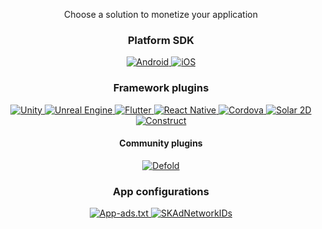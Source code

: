 <p align="center">Choose a solution to monetize your application</p>
<h3><p align="center">Platform SDK</p></h3>
<p align="center">
<a href="https://github.com/cleveradssolutions/CAS-Android">
<img src="https://img.shields.io/github/v/release/CleverAdsSolutions/CAS-Android?style=for-the-badge&logoColor=white&logo=android&label=Android" alt="Android" />
</a>
<a href="https://github.com/cleveradssolutions/CAS-iOS">
<img src="https://img.shields.io/github/v/release/CleverAdsSolutions/CAS-iOS?style=for-the-badge&logo=apple&label=iOS" alt="iOS" />
</a>
</p>

<h3><p align="center">Framework plugins</p></h3>
<p align="center">
<a href="https://github.com/cleveradssolutions/CAS-Unity">
<img src="https://img.shields.io/github/v/release/CleverAdsSolutions/CAS-Unity?style=for-the-badge&logo=unity&label=Unity" alt="Unity" />
</a>
<a href="https://github.com/cleveradssolutions/CAS-Unreal">
<img src="https://img.shields.io/github/v/release/CleverAdsSolutions/CAS-Unreal?style=for-the-badge&logo=unreal-engine&label=Unreal" alt="Unreal Engine" />
</a>
<a href="https://github.com/cleveradssolutions/CAS-Flutter">
<img src="https://img.shields.io/github/v/release/CleverAdsSolutions/CAS-Flutter?style=for-the-badge&logo=flutter&label=Flutter" alt="Flutter" />
</a>
<a href="https://github.com/cleveradssolutions/CAS-ReactNative">
<img src="https://img.shields.io/npm/v/react-native-cas?style=for-the-badge&logoColor=white&logo=react&label=React Native" alt="React Native" />
</a>
<a href="https://socket.dev/npm/package/@cleveradssolutions/cas.cordova.base">
<img src="https://img.shields.io/npm/v/@cleveradssolutions/cas.cordova.base?style=for-the-badge&color=blue&logo=apache-cordova&label=Cordova" alt="Cordova" />
</a>
<a href="https://github.com/solar2d/com.cleveradssolutions-plugin.cas">
<img src="https://img.shields.io/github/v/release/solar2d/com.cleveradssolutions-plugin.cas?style=for-the-badge&logoColor=white&logo=coronaengine&label=Solar%202D" alt="Solar 2D"/>
</a>
<a href="https://github.com/cleveradssolutions/CAS-Construct">
<img src="https://img.shields.io/github/v/release/CleverAdsSolutions/CAS-Construct?style=for-the-badge&logo=construct3&label=Construct&logoColor=white" alt="Construct" />
</a>
</p>

<h4><p align="center">Community plugins</p></h4>
<p align="center">
<a href="https://github.com/Lerg/extension-cas">
<img alt="Defold" src="https://img.shields.io/badge/Defold-by_Lerg-darkturquoise%20?style=for-the-badge&logo=data%3Aimage%2Fpng%3Bbase64%2CiVBORw0KGgoAAAANSUhEUgAAAEAAAAA%2BCAYAAACbQR1vAAAAAXNSR0IArs4c6QAAAERlWElmTU0AKgAAAAgAAYdpAAQAAAABAAAAGgAAAAAAA6ABAAMAAAABAAEAAKACAAQAAAABAAAAQKADAAQAAAABAAAAPgAAAAAAsxweAAAOaElEQVRoBbWaebBcRRWHeYGQRQRZBDERZKlEVtmxQoBCLAgWIIoiIhGMbAqIoIVgwBCiYAQpCzFSLKHCYv4AQYXCkkW2JCCFyhYx7AkCYV%2BCIYRA%2FL6ee2565s28uTPv5VT9pk%2BfPn369On19nurrNJPWr58%2BRCwapiBPx78E5yVyVYjPzTy7VJ1QbJJ2gNOBg%2BAiVEXviObUW%2FAUhxYFZSdgt8XzAJB82Hmgm9Go%2FDDwGqRb0wpa7S5P7J7QdACmEfA16Iu%2FHBQDkDIV2pKg0OiAfjNwUyQ08tkdgZHgDeAgdkqq1MGLpPlNrdA%2FzqQ06tkdgTHgdfBXWBUVr%2BXzSgbsJQGnXaDNEjq1J8C3gFB%2FyuYd0m3KPRGwv8OKJsOUkdJBwFHXIRNR3MqUDco7C9BsHlhcwT85UA9bcdySfbUGXCikeSkhuEPA8%2BAoGUw4v1CYCB2yp0gvw24GywCJ%2BRlhc0jkf8XBIXNpYVgMel2eT3y24PZwFl2VJTBl76GrF8pBns0QGqDd4IgnfwAfFgI8gAkZ5EPzxsn%2F1WwEDwInNI7ADsRFB0Pm3kAti78cPYln4r8IeRfBA%2BDnQtZWZ633zGPwZiejnpQdDzykeYB2L5wJK1NFAaD1cMBeJdDTk7x6GwuD5kzIAKQNlLy5fIp2vp5UXF8kW8bhE6mSmxiizDumqta12NscE9Pz%2FvAzrjOj6f%2BrjoJPQveBO4Ng8F7YDloS9j7ADhTVgerwXtMzgCfszJ5xCtmirJGqtoJ671TVC5HsdFYQz46MQhH3rcMZ%2FYnuQdcBLYE0qVgLFAuGYhlYKmZKoR9dQ2eZFtvJ67CTycBiPM7OtaXeademvo454a4HbgO2Y1gB%2FAuWAykYejMBXvATwCPAztjoNX7AFSh0NPP8LVtvU4CUKXj0aC6L9Bp16ijPRscDJTbKYMT53ayix4x6LkCuUtjMnDGDQP6%2BCEwqKIVRVmy10qpUd5JABrrNsuHE47GKeBB4Hr3JFgC7IidkuSlcNh1PJQgvAnOQr4TuBo4E%2FTT%2BjHKsANDAx2AdCHBtTXAScBd2%2FXsunTEoxy212iq9x5BMBDuG%2FPAeGS7AwP5MRD7TwQaUf9ooAMQ3oSDdtxOxwYV5S1TOu2GRgyWpzrkZ5F3NnwHeAJJAzYTKm8WtXY7%2BnVqV%2B54bplOW9c7hQNEtscOT1cHmflYPor6RZ0EIEa1aoPt9GPtt9SLjtppGk0d5yfqVfWjT72VGYA%2BG7ZDhUKk6eLSrFLR6aodd3aUS7tdwErFZg0TeQMUG4%2FHklTVkZp28187Hev49ULF%2B31XS6ahCW0km9hra7NpAJxywAvKMuAd3aPL25qU7%2BQ1See%2FHmkx8gdjf03aWQxc916Vo6xzy7WrtDaHY%2B%2B9wqYPMdVsougxVI4E%2FOHgP0Dyy68%2F5LdA%2Fq1%2FA%2FmbgQ8oP4zewutDejcIWbsU%2FbScSUeD24Cf1idGPXhnQ8zmEK9IKfSBIi4p7rZjwa0gqD%2Bd94PFr7mgeTDjo3X4o4HPXY%2BBcZnckWs6S0MnT9EtZyf8BPA08BN579CDd4bV20RQRht%2BJPC1Je%2Bwo2YnuiFHfVlRUTtngjXDoUiRrQF8DfLbwcBvlJWV%2FoWsVUq9cmOHt7PnAB9MbgIbRj34mk2YPGqnkX8NBHkzC%2BdDVjU1YPEtb52rwaaZAz6vpScs0nzJbUb%2Bj8ABuCDTV7fSOkZP27nNTchfC5yF5%2BY2E4%2FwQBDrHDZ1utuOWz%2BfPT6R75k16gZbjlIm1%2Bmyg%2FB7gceBo%2Ff1TK9%2B%2BkZBk5R62iz14fcALomXQO1lGeZPIEjHRbfTXTsROKdyvs7TiDfxs05EnTQrQkj%2BCCD9BfiN4f5UztrQa5Wia8DrZg95X5bfBjelSzeMnQ7HYftFBk%2FYwEUgX3c%2Bi7V03jJQzg74dcCPgUtR%2BmwRgFKnVcebyanvRp%2BWBumnQZoefoU5TVo61sxYC5m2nMZvge%2BCTYC7%2B0QQz2IG2yMpn%2B6O0hDObJ%2B4HAgDcSx154FfAI8vbcblCbZzwra3xGjXB5kXYgbQ3oCQFxnJy1Pa8EgPA8%2BAJ%2BXDbfj0SErqmV%2BOKPy%2B4D4Q9FbBeIL4ea3PpX7Yi5Sycs2HLE8pT3cB0hHgtZUVAP%2BYkR4mo3Hyk4B%2F0bkb7BLySJFtDWaCIIPoKRJB7fUqHHUbU%2Bo4w5oGCXkEYEP4V%2FqMVoPhTj5BnWY%2BfRngdUyZfpNJfAidD25HfhVYD6wFpiK7FxwKJOt6TrteK397YCdNb9ryCuxSKi922GlGPU2j1KDpuhOtr5ENFYpsBNfZYDs%2BWy8kHU9%2BDOl54D7gM3i8EPuNoG47x1GpJ2yuin33lxMoWRt%2BCnDZ6PeH8O5PvSic7FVQCHydcXPUiHw35PNWfFQ5Nc3PAbthbA6w84649oeCKoOCWi%2BKeptScjbtPAHG0c5S2y8CYaW6GdUqAI64inbcyLmj%2FwpIjlhXhCPWdcfXrvRQLUk7c8gKUcdJdOwj1JwGLgPeHe4AGxuIwmIEKmXzAGjAjrvWHXXX0zVgMypfTBp%2FbIiGEHVF2vetUEoXG9Lcj1TQxU9a%2F9QzkL4su69sBFxWzxKEC4DLMO1NyFKb%2FuQdsuPK7gd7onw4WAAvlXfrWrbtb9wrcvuNlfoqa9Q1H6PXVz0D7Abqxvsc2A%2F28%2BAg4BX4aFIpDaiddYo78kbwJXAMlXYFHlee1dHxvhqlWh051d8oJMmZutLuMlVt2o%2FkK74PAqvTlzvApsgng0uQzSIdC5YYADtoejr4JIqX2mkB71Q1OFXIyOuktDZI11ZseCVueS4n7dY%2FdiRs%2BneBdFpg0zvBUBAzoqkF9Nz9vUukSxf8hcAAefrcDEbY8SuBjRgpO%2BHUifd8s61GPpdb37puQM6o2WAaDRttn7viXB6OnGyll13XrsF3n5CfA6Zj70Lgc90SkJ%2F1uT%2Bo1ghdO%2BwRGZugBS8Dr8JXm%2FGysg%2FwczhfI8qNskeT%2FBlA8mwN0gFHI%2BhemHGF%2Fjj4R4E2%2FStRInhnQ9j8Kbzkrc8PKMmbX25zFvl9rEx6ANDPF8FxNYtJrs2PFjqXw3vHUN9rdmqryB9FfiF4DHxBmUpGKBH8D4DG%2FwVcIyWRz50lW%2Bfk8%2BSPA7Hx5fW%2Bj9wg6Hit0aKU%2FFlAcppKeccXkD8aOEvrCNmPgP809TDYPS8kfwU4v0E2Fpl9sm%2F5YAwyAG4UeZTWJX8RcKSvBx%2FXGOnpQHJNx%2F3c%2FHlg%2FWgQPn3ckJabH%2Fza4DfAen8FIwubE%2BElb4th05lwLli3jc310LkYGDxfkMLmZfC%2FLOzbF8ucYfYpt%2BnsXhFcMj5YxI5vh%2F04uQ3o0IlgEsjpRjLbZE7WfcsXDmiz3KjgtwTalE4DUxK34ucG2C06tLktdf5WmHDGXAnOB85mg3o72DqzWedTyMsUZRXyZXEg%2BadA0AMwe0UF%2BF4vLlEWKTqNNvdH9gQIehTG8zoRfJ82i%2FJGm%2B5jTvNlwEHT5wMabJaDEfKmKRV1YMX0QIv8NUBySn0iKsI78r3WfpRHik7qVORNkZ0KTg9ZoeOSLAcgyhpTdOpmHPkNwM1AmpHrk69kM69T8lROd3TSU0BOU8l4NieCHwzaBkLlZnrIKo2OdUG%2BVNck79EoXQBcmmdEO%2FBtg5k60OoHA2kmkE4Ckptg0PMwE0DZCLxHUplvZbdw0KCJqvrlxlrU9x%2BzXwH%2FBnsVsmnwv4524SvZDv1eKQYiAGfAS%2B6orrHFZgq6h3TvqAyfToLI9zfFnqNedh7eO8ZD4FXwvdw%2B%2BRlgasjg%2BwxA3TqPSm1Sb1waHQa8XQnvDO7uV4HR3rqKW1qlJUHdloQ9b3E%2BlvoyPBrcivL14G4wErkj7hpfqzCyjLRyvyorFsbzxEC4P7ge4xPzcPjZOOOZ%2FykdJ%2B06CNT18UQbbnBO61vAfLAj8hOBs9GBcEC82kp9jnhNZcVvfwIQDZnqRPz%2FgJeN3YD3fin0arnOfqOuF7UxYCPga9JjmqHzXn%2F9zvCboau%2BdFXJxjPyw0nyo%2BUFcBgO7QDm4WB6DrOwG7JjhY358Ltg4xBwDrIFwPeKRcD9KJ1U3bTRnwAYdb8A40g6F%2F4zODQzHNG54LtNcxvw12JnFPgDuJOOe%2BRtgNx9qKu2ugmAa1%2B4tq3%2FZzAKJ34CFuGQG1Jbu%2Biky1ahH1MdU80p7NLG2%2BBktDYHLjO%2F7s4mbdsmOr2ok0p2WnI96vBc8EWc%2BRLwWutRBZseIfocDfR8bFHZBwuBqO%2F7QOjaBvBkeAp49O4HJgDvAy4T3ybCV9h%2BEkZTkEh%2FBqSHwVEg5Ha80k6PXrr4hEvkx4A9snxdecibpdRzppW3R%2FiTwCNAOjvqwLedXaHbNMVAdPQrWoZuAXnD9Z%2BVTaygr7OeFIng1wcXg9fBm2A62DArH0Y%2BtRuyxtRyUH7GW07e7xTpy0W%2Bf52PRjGYDJH6Oev3vGt9clZe18GQF04YoHKGwJ8KfCD5O9gebAfuB97qJkZd%2BF4dzMrqgm494B9R9W100e7AdD5rtBwRGjkUPA785PxGpuPIpVOB1M%2FVuAs4OgcBn6KeBkdEnUiRfQs8C54Etf%2FeoBC%2B0WY%2Bkw6m3ONWX3I%2FSl%2FDfr9TGnDzKaccvGv%2FTOD%2FFM0B20Yj8N4JEsGPArcDp%2FsUUJ7Z8I5kbtNvCPcal8U9YKvMTm7TmXgXcNZMAo1LcmBHP5wwpTE7njs9gvyVYCmYAZKjpHbGZyg%2Fmn4PNg478H4x5stCm%2FnHzsbkZwJtXgrSTCJ1NlwCfK6zzZGZzbqlFvKVltK4UzzvxC7kHwAeR3b8OeAXm1fYRPB2NC5OIS5Ty9QJAfwY4KmzEPwWPA%2F%2BAXbNdPq0GXorJcURl0U5%2FWyE%2FJFgLjgmb1Q90HZqqqNuQ91jkfls9u0GeSWbeZ1G%2Fv935EmdMaqB6QAAAABJRU5ErkJggg%3D%3D">
</a>
</p>

<h3><p align="center">App configurations</p></h3>
<p align="center">
<a href="https://github.com/cleveradssolutions/App-ads.txt">
<img src="https://img.shields.io/endpoint?url=https://raw.githubusercontent.com/cleveradssolutions/App-ads.txt/master/Shield.json&style=flat-square&logo=adguard&logoColor=white" alt="App-ads.txt">
</a>
<a href="https://github.com/cleveradssolutions/CAS-iOS/blob/master/SKAdNetworkItems.xml">
<img src="https://img.shields.io/endpoint?url=https://raw.githubusercontent.com/cleveradssolutions/CAS-iOS/master/SKAdNetowrksShield.json&style=flat-square&logo=adguard&logoColor=white" alt="SKAdNetworkIDs">
</a>
</p>
